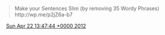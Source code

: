 > Make your Sentences Slim \(by removing 35 Wordy Phrases\) http://wp\.me/p2jZ6a\-b7

<img src="../../media/tweet.ico" width="12" /> [Sun Apr 22 13:47:44 +0000 2012](https://twitter.com/DromerDenker/status/194059916951035904)
